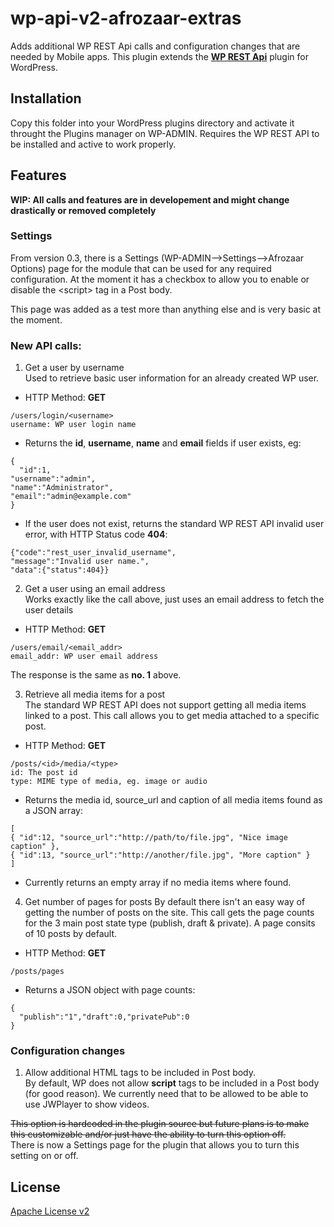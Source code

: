 # wp-api-v2-afrozaar-extras
Adds additional WP REST Api calls and configuration changes that are needed by Mobile apps.
This plugin extends the **[WP REST Api](https://github.com/WP-API/WP-API)** plugin for WordPress.

## Installation

Copy this folder into your WordPress plugins directory and activate it throught the Plugins manager on WP-ADMIN.
Requires the WP REST API to be installed and active to work properly.

## Features
**WIP: All calls and features are in developement and might change drastically or removed completely**

### Settings
From version 0.3, there is a Settings (WP-ADMIN-->Settings-->Afrozaar Options) page for the module that can be used for any required configuration. At the moment it has a checkbox to allow you to enable or disable the &lt;script&gt; tag in a Post body.

This page was added as a test more than anything else and is very basic at the moment.

### New API calls:
1. Get a user by username<br />
  Used to retrieve basic user information for an already created WP user.
  - HTTP Method: **GET**
  ~~~~
  /users/login/<username>
  username: WP user login name
  ~~~~
  - Returns the **id**, **username**, **name** and **email** fields if user exists, eg:
  ~~~~
  {
    "id":1,
  "username":"admin",
  "name":"Administrator",
  "email":"admin@example.com"
}
  ~~~~
  - If the user does not exist, returns the standard WP REST API invalid user error, with HTTP Status code **404**:
  ~~~~
  {"code":"rest_user_invalid_username",
  "message":"Invalid user name.",
  "data":{"status":404}}
  ~~~~

2. Get a user using an email address<br />
  Works exactly like the call above, just uses an email address to fetch the user details
  - HTTP Method: **GET**
  ~~~~
  /users/email/<email_addr>
  email_addr: WP user email address
  ~~~~
  The response is the same as **no. 1** above.


3. Retrieve all media items for a post<br/>
  The standard WP REST API does not support getting all media items linked to a post. This call allows you to get media attached to a specific post.
  - HTTP Method: **GET**
  ~~~~
  /posts/<id>/media/<type>
  id: The post id
  type: MIME type of media, eg. image or audio
  ~~~~
  - Returns the media id, source_url and caption of all media items found as a JSON array:
  ~~~~
  [
  { "id":12, "source_url":"http://path/to/file.jpg", "Nice image caption" },
  { "id":13, "source_url":"http://another/file.jpg", "More caption" }
  ]
  ~~~~
  - Currently returns an empty array if no media items where found.

4. Get number of pages for posts
  By default there isn't an easy way of getting the number of posts on the site. This call gets the page counts for the 3 main post state type (publish, draft & private).
  A page consits of 10 posts by default.
  - HTTP Method: **GET**
  ~~~~
  /posts/pages
  ~~~~
  - Returns a JSON object with page counts:
  ~~~~
  {
    "publish":"1","draft":0,"privatePub":0
  }
  ~~~~  

### Configuration changes

1. Allow additional HTML tags to be included in Post body.<br/>
  By default, WP does not allow **script** tags to be included in a Post body (for good reason).
  We currently need that to be allowed to be able to use JWPlayer to show videos.

  ~~This option is hardcoded in the plugin source but future plans is to make this customizable and/or just have the ability to turn this option off.~~<br />
  There is now a Settings page for the plugin that allows you to turn this setting on or off.

## License  

[Apache License v2](http://www.apache.org/licenses/LICENSE-2.0)
